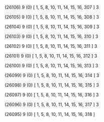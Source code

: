 (26106) 9 (0) [ 1, 5, 8, 10, 11, 14, 15, 16, 307 ] 3 


(26105) 9 (0) [ 1, 5, 8, 10, 11, 14, 15, 16, 308 ] 3 


(26104) 9 (0) [ 1, 5, 8, 10, 11, 14, 15, 16, 309 ] 3 


(26103) 9 (0) [ 1, 5, 8, 10, 11, 14, 15, 16, 310 ] 3 


(26102) 9 (0) [ 1, 5, 8, 10, 11, 14, 15, 16, 311 ] 3 


(26101) 9 (0) [ 1, 5, 8, 10, 11, 14, 15, 16, 312 ] 3 


(26100) 9 (0) [ 1, 5, 8, 10, 11, 14, 15, 16, 313 ] 3 


(26099) 9 (0) [ 1, 5, 8, 10, 11, 14, 15, 16, 314 ] 3 


(26098) 9 (0) [ 1, 5, 8, 10, 11, 14, 15, 16, 315 ] 3 


(26097) 9 (0) [ 1, 5, 8, 10, 11, 14, 15, 16, 316 ] 3 


(26096) 9 (0) [ 1, 5, 8, 10, 11, 14, 15, 16, 317 ] 3 


(26095) 9 (0) [ 1, 5, 8, 10, 11, 14, 15, 16, 318 ]  

